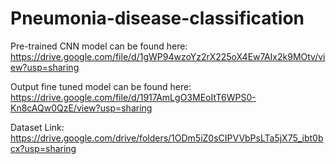 # Pneumonia-disease-classification

Pre-trained CNN model can be found here: https://drive.google.com/file/d/1gWP94wzoYz2rX225oX4Ew7AIx2k9MOtv/view?usp=sharing

Output fine tuned model can be found here: https://drive.google.com/file/d/1917AmLgO3MEoItT6WPS0-Kn8cAQw0QzE/view?usp=sharing

Dataset Link: https://drive.google.com/drive/folders/1ODm5iZ0sCIPVVbPsLTa5jX75_ibt0bcx?usp=sharing
